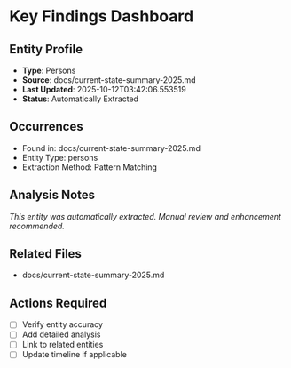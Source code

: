 # Key Findings Dashboard

## Entity Profile
- **Type**: Persons
- **Source**: docs/current-state-summary-2025.md
- **Last Updated**: 2025-10-12T03:42:06.553519
- **Status**: Automatically Extracted

## Occurrences
- Found in: docs/current-state-summary-2025.md
- Entity Type: persons
- Extraction Method: Pattern Matching

## Analysis Notes
*This entity was automatically extracted. Manual review and enhancement recommended.*

## Related Files
- docs/current-state-summary-2025.md

## Actions Required
- [ ] Verify entity accuracy
- [ ] Add detailed analysis
- [ ] Link to related entities
- [ ] Update timeline if applicable
